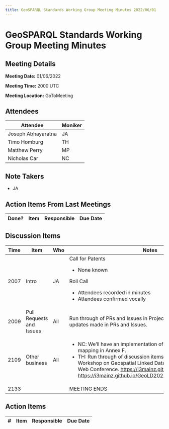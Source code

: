 ```yaml
---
title: GeoSPARQL Standards Working Group Meeting Minutes 2022/06/01
---
```

# GeoSPARQL Standards Working Group Meeting Minutes
## Meeting Details
**Meeting Date:** 01/06/2022

**Meeting Time:** 2000 UTC

**Meeting Location:** GoToMeeting  

## Attendees
Attendee | Moniker |
---- | ---- |
Joseph Abhayaratna | JA |
Timo Homburg | TH |
Matthew Perry | MP |
Nicholas Car | NC |

## Note Takers
- JA

## Action Items From Last Meetings
Done? | Item | Responsible | Due Date |
---- | ---- | ---- | --- |


## Discussion Items
Time | Item | Who | Notes |
---- | ---- | ---- | ---- |
2007 | Intro | JA | Call for Patents<ul><li>None known</li></ul>Roll Call<ul><li>Attendees recorded in minutes</li><li>Attendees confirmed vocally</li></ul> |
2009 | Pull Requests and Issues | All | Run through of PRs and Issues in Project. All comments and updates made in PRs and Issues. |
2109 | Other business | All | <ul><li>NC: We’ll have an implementation of the CQL to GeoSPARQL mapping in Annex F.</li><li>TH: Run through of discussion items from the International Workshop on Geospatial Linked Data at the Extended Semantic Web Conference. https://i3mainz.github.io/GeoLD2022/ https://i3mainz.github.io/GeoLD2022/presentations/keynote.pdf</li></ul> |
2133 | | | MEETING ENDS |

## Action Items
\# | Item | Responsible | Due Date |
---- | ---- | ---- | ---- |
